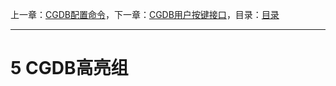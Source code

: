 上一章：[CGDB配置命令](<4.0.md>)，下一章：[CGDB用户按键接口](<6.0.md>)，目录：[目录](<contents.md>)

----------

5 CGDB高亮组
===========

